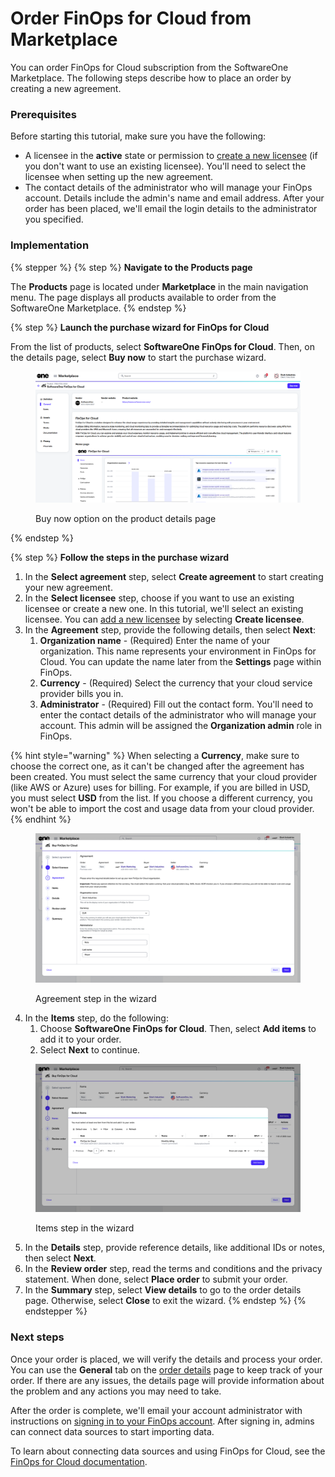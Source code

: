 # Order FinOps for Cloud from Marketplace

You can order FinOps for Cloud subscription from the SoftwareOne Marketplace. The following steps describe how to place an order by creating a new agreement.&#x20;

### Prerequisites <a href="#howtoorderamicrosoft365subscriptionforanexistingmicrosofttenant-prerequisites" id="howtoorderamicrosoft365subscriptionforanexistingmicrosofttenant-prerequisites"></a>

Before starting this tutorial, make sure you have the following:

* A licensee in the **active** state or permission to [create a new licensee](https://docs.platform.softwareone.com/modules-and-features/settings/licensees/create-licensees) (if you don't want to use an existing licensee). You'll need to select the licensee when setting up the new agreement.
* The contact details of the administrator who will manage your FinOps account. Details include the admin's name and email address. After your order has been placed, we'll email the login details to the administrator you specified.&#x20;

### Implementation

{% stepper %}
{% step %}
**Navigate to the Products page**

The **Products** page is located under **Marketplace** in the main navigation menu. The page displays all products available to order from the SoftwareOne Marketplace.
{% endstep %}

{% step %}
**Launch the purchase wizard for FinOps for Cloud**

From the list of products, select **SoftwareOne FinOps for Cloud**. Then, on the details page, select **Buy now** to start the purchase wizard.

<figure><img src="../../.gitbook/assets/image (1) (2).png" alt=""><figcaption><p>Buy now option on the product details page</p></figcaption></figure>
{% endstep %}

{% step %}
**Follow the steps in the purchase wizard**

1. In the **Select agreement** step, select **Create agreement** to start creating your new agreement.
2. In the **Select licensee** step, choose if you want to use an existing licensee or create a new one. In this tutorial, we'll select an existing licensee. You can [add a new licensee](../../modules-and-features/settings/licensees/create-licensees.md) by selecting **Create licensee**.
3. In the **Agreement** step, provide the following details, then select **Next**:
   1. **Organization name** - (Required) Enter the name of your organization. This name represents your environment in FinOps for Cloud. You can update the name later from the **Settings** page within FinOps.&#x20;
   2. **Currency** - (Required) Select the currency that your cloud service provider bills you in.&#x20;
   3. **Administrator** - (Required) Fill out the contact form. You'll need to enter the contact details of the administrator who will manage your account. This admin will be assigned the **Organization admin** role in FinOps.

{% hint style="warning" %}
When selecting a **Currency**, make sure to choose the correct one, as it can't be changed after the agreement has been created. You must select the same currency that your cloud provider (like AWS or Azure) uses for billing. For example, if you are billed in USD, you must select **USD** from the list. If you choose a different currency, you won't be able to import the cost and usage data from your cloud provider.
{% endhint %}

<figure><img src="../../.gitbook/assets/FFC_parameters.png" alt=""><figcaption><p>Agreement step in the wizard</p></figcaption></figure>

4. In the **Items** step, do the following:
   1. Choose **SoftwareOne FinOps for Cloud**. Then, select **Add items** to add it to your order.&#x20;
   2. Select **Next** to continue.

<figure><img src="../../.gitbook/assets/FFC_items.png" alt=""><figcaption><p>Items step in the wizard</p></figcaption></figure>

5. In the **Details** step, provide reference details, like additional IDs or notes, then select **Next**.
6. In the **Review order** step, read the terms and conditions and the privacy statement. When done, select **Place order** to submit your order.
7. In the **Summary** step, select **View details** to go to the order details page. Otherwise, select **Close** to exit the wizard.
{% endstep %}
{% endstepper %}

### Next steps

Once your order is placed, we will verify the details and process your order. You can use the **General** tab on the [order details](../../modules-and-features/marketplace/orders/#subscription-details) page to keep track of your order. If there are any issues, the details page will provide information about the problem and any actions you may need to take.

After the order is complete, we'll email your account administrator with instructions on [signing in to your FinOps account](https://portal.finops.softwareone.com/). After signing in, admins can connect data sources to start importing data.&#x20;

To learn about connecting data sources and using FinOps for Cloud, see the [FinOps for Cloud documentation](https://docs.finops.softwareone.com/).
